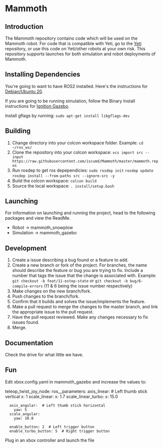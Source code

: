 # Mammoth

## Introduction

The Mammoth repository contains code which will be used on the Mammoth robot. For code that is compatible with Yeti, go to the [Yeti](https://github.com/iscumd/Yeti) repository, or use this code on Yeti/other robots at your own risk. This repository supports launches for both simulation and robot deployments of Mammoth.

## Installing Dependencies

You're going to want to have ROS2 installed. Here's the instructions for [Debian/Ubuntu 20](https://docs.ros.org/en/foxy/Installation/Ubuntu-Install-Debians.html).

If you are going to be running simulation, follow the Binary Install instructions for [Ignition Gazebo](https://ignitionrobotics.org/docs/edifice/install_ubuntu).

Install gflags by running:
	`sudo apt-get install libgflags-dev`
	
## Building

1. Change directory into your colcon workspace folder. Example: `cd ~/ros_ws/`
2. Clone the repository into your colcon workspace: `vcs import src --input https://raw.githubusercontent.com/iscumd/Mammoth/master/mammoth.repos`
3. Run rosdep to get ros depependicies:
   `sudo rosdep init`
   `rosdep update`
   `rosdep install --from-paths src --ignore-src -y` 
4. Build the colcon workspace: `colcon build`
5. Source the local workspace: `. install/setup.bash`

## Launching

For information on launching and running the project, head to the following packages and view the ReadMe.
- Robot -> mammoth_snowplow
- Simulation -> mammoth_gazebo

## Development

1. Create a issue describing a bug found or a feature to add.
2. Create a new branch or fork of the project. For branches, the name should describe the feature or bug you are trying to fix. Include a number that tags the issue that the change is associated with. Example: `git checkout -b feat/11-estop-state` or `git checkout -b bug/6-compile-errors` (11 & 6 being the issue number respectively)
3. Make changes on the new branch/fork.
4. Push changes to the branch/fork.
5. Confirm that it builds and solves the issue/implements the feature.
6. Make a pull request to merge the changes to the master branch, and link the appropriate issue to the pull request.
7. Have the pull request reviewed. Make any changes necessary to fix issues found.
8. Merge.

## Documentation

Check the drive for what little we have.

## Fun 
Edit xbox.config.yaml in mammoth_gazebo and increase the values to: 

  teleop_twist_joy_node:
    ros__parameters:
      axis_linear:  # Left thumb stick vertical
        x: 1
      scale_linear:
        x: 1.7
      scale_linear_turbo:
        x: 15.0
  
      axis_angular:  # Left thumb stick horizontal
        yaw: 5
      scale_angular:
        yaw: 10.0
  
      enable_button: 2  # Left trigger button
      enable_turbo_button: 5  # Right trigger button

Plug in an xbox controller and launch the file    
